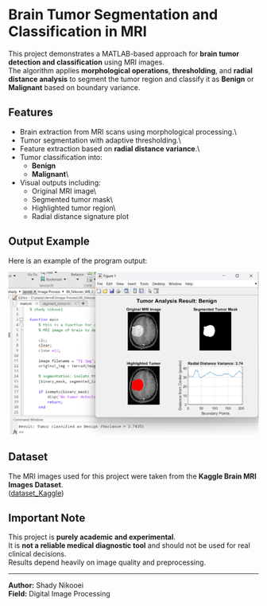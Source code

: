 # Brain Tumor Segmentation and Classification in MRI

This project demonstrates a MATLAB-based approach for **brain tumor
detection and classification** using MRI images.\
The algorithm applies **morphological operations**, **thresholding**,
and **radial distance analysis** to segment the tumor region and
classify it as **Benign** or **Malignant** based on boundary variance.

## Features

-   Brain extraction from MRI scans using morphological processing.\
-   Tumor segmentation with adaptive thresholding.\
-   Feature extraction based on **radial distance variance**.\
-   Tumor classification into:
    -   **Benign**
    -   **Malignant**\
-   Visual outputs including:
    -   Original MRI image\
    -   Segmented tumor mask\
    -   Highlighted tumor region\
    -   Radial distance signature plot

## Output Example

Here is an example of the program output:

![Tumor Detection Result](output_example.png)

## Dataset

The MRI images used for this project were taken from the **Kaggle Brain
MRI Images Dataset**.\
([dataset_Kaggle](https://www.kaggle.com/datasets/navoneel/brain-mri-images-for-brain-tumor-detection))

## Important Note

This project is **purely academic and experimental**.\
It is **not a reliable medical diagnostic tool** and should not be used
for real clinical decisions.\
Results depend heavily on image quality and preprocessing.

------------------------------------------------------------------------

**Author:** Shady Nikooei\
**Field:** Digital Image Processing
